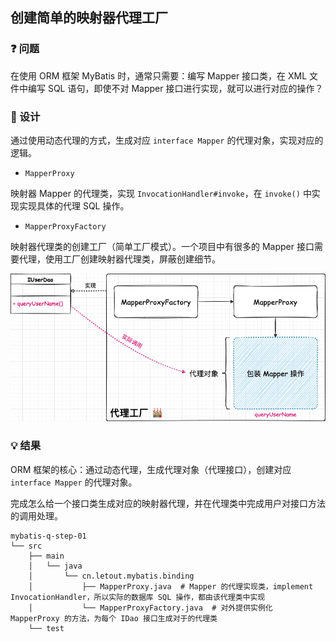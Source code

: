 ## 创建简单的映射器代理工厂


### ❓ 问题

在使用 ORM 框架 MyBatis 时，通常只需要：编写 Mapper 接口类，在 XML 文件中编写 SQL 语句，即使不对 Mapper 接口进行实现，就可以进行对应的操作？


### 🎨 设计


通过使用动态代理的方式，生成对应 `interface Mapper` 的代理对象，实现对应的逻辑。

- `MapperProxy`

映射器 Mapper 的代理类，实现 `InvocationHandler#invoke`，在 `invoke()` 中实现实现具体的代理 SQL 操作。

- `MapperProxyFactory`

映射器代理类的创建工厂（简单工厂模式）。一个项目中有很多的 Mapper 接口需要代理，使用工厂创建映射器代理类，屏蔽创建细节。

![](../imgs/01/1.png)

### 💡 结果

ORM 框架的核心：通过动态代理，生成代理对象（代理接口），创建对应 `interface Mapper` 的代理对象。

完成怎么给一个接口类生成对应的映射器代理，并在代理类中完成用户对接口方法的调用处理。

```
mybatis-q-step-01
└── src
    ├── main
    │   └── java
    │       └── cn.letout.mybatis.binding
    │           ├── MapperProxy.java  # Mapper 的代理实现类，implement InvocationHandler，所以实际的数据库 SQL 操作，都由该代理类中实现
    │           └── MapperProxyFactory.java  # 对外提供实例化 MapperProxy 的方法，为每个 IDao 接口生成对于的代理类
    └── test
```
